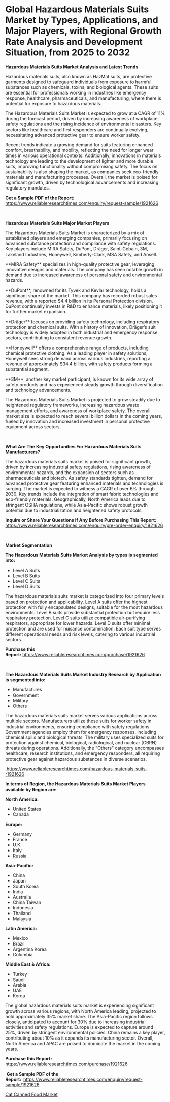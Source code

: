 <p><h1>Global Hazardous Materials Suits Market by Types, Applications, and Major Players, with Regional Growth Rate Analysis and Development Situation, from 2025 to 2032</h1></p><p><strong>Hazardous Materials Suits Market Analysis and Latest Trends</strong></p>
<p><p>Hazardous materials suits, also known as HazMat suits, are protective garments designed to safeguard individuals from exposure to harmful substances such as chemicals, toxins, and biological agents. These suits are essential for professionals working in industries like emergency response, healthcare, pharmaceuticals, and manufacturing, where there is potential for exposure to hazardous materials.</p><p>The Hazardous Materials Suits Market is expected to grow at a CAGR of 11% during the forecast period, driven by increasing awareness of workplace safety regulations and the rising incidence of environmental disasters. Key sectors like healthcare and first responders are continually evolving, necessitating advanced protective gear to ensure worker safety. </p><p>Recent trends indicate a growing demand for suits featuring enhanced comfort, breathability, and mobility, reflecting the need for longer wear times in various operational contexts. Additionally, innovations in materials technology are leading to the development of lighter and more durable suits, improving functionality without compromising safety. The focus on sustainability is also shaping the market, as companies seek eco-friendly materials and manufacturing processes. Overall, the market is poised for significant growth, driven by technological advancements and increasing regulatory mandates.</p></p>
<p><strong>Get a Sample PDF of the Report:&nbsp;</strong> <a href="https://www.reliableresearchtimes.com/enquiry/request-sample/1921626?utm_campaign=2006&utm_medium=2&utm_source=Github&utm_content=ia&utm_term=08022025&utm_id=hazardous-materials-suits">https://www.reliableresearchtimes.com/enquiry/request-sample/1921626</a></p>
<p>&nbsp;</p>
<p><strong>Hazardous Materials Suits Major Market Players</strong></p>
<p><p>The Hazardous Materials Suits Market is characterized by a mix of established players and emerging companies, primarily focusing on advanced substance protection and compliance with safety regulations. Key players include MIRA Safety, DuPont, Dräger, Saint-Gobain, 3M, Lakeland Industries, Honeywell, Kimberly-Clark, MSA Safety, and Ansell.</p><p>**MIRA Safety** specializes in high-quality protective gear, leveraging innovative designs and materials. The company has seen notable growth in demand due to increased awareness of personal safety and environmental hazards. </p><p>**DuPont**, renowned for its Tyvek and Kevlar technology, holds a significant share of the market. This company has recorded robust sales revenue, with a reported $4.4 billion in its Personal Protection division. DuPont continually invests in R&D to enhance materials, likely positioning it for further market expansion.</p><p>**Dräger** focuses on providing safety technology, including respiratory protection and chemical suits. With a history of innovation, Dräger’s suit technology is widely adopted in both industrial and emergency response sectors, contributing to consistent revenue growth.</p><p>**Honeywell** offers a comprehensive range of products, including chemical protective clothing. As a leading player in safety solutions, Honeywell sees strong demand across various industries, reporting a revenue of approximately $34.4 billion, with safety products forming a substantial segment.</p><p>**3M**, another key market participant, is known for its wide array of safety products and has experienced steady growth through diversification and technology advancements.</p><p>The Hazardous Materials Suits Market is projected to grow steadily due to heightened regulatory frameworks, increasing hazardous waste management efforts, and awareness of workplace safety. The overall market size is expected to reach several billion dollars in the coming years, fueled by innovation and increased investment in personal protective equipment across sectors.</p></p>
<p>&nbsp;</p>
<p><strong>What Are The Key Opportunities For Hazardous Materials Suits Manufacturers?</strong></p>
<p><p>The hazardous materials suits market is poised for significant growth, driven by increasing industrial safety regulations, rising awareness of environmental hazards, and the expansion of sectors such as pharmaceuticals and biotech. As safety standards tighten, demand for advanced protective gear featuring enhanced materials and technologies is surging. The market is expected to witness a CAGR of over 6% through 2030. Key trends include the integration of smart fabric technologies and eco-friendly materials. Geographically, North America leads due to stringent OSHA regulations, while Asia-Pacific shows robust growth potential due to industrialization and heightened safety protocols.</p></p>
<p><strong>Inquire or Share Your Questions If Any Before Purchasing This Report:</strong> <a href="https://www.reliableresearchtimes.com/enquiry/pre-order-enquiry/1921626?utm_campaign=2006&utm_medium=2&utm_source=Github&utm_content=ia&utm_term=08022025&utm_id=hazardous-materials-suits">https://www.reliableresearchtimes.com/enquiry/pre-order-enquiry/1921626</a></p>
<p>&nbsp;</p>
<p><strong>Market Segmentation</strong></p>
<p><strong>The Hazardous Materials Suits Market Analysis by types is segmented into:</strong></p>
<p><ul><li>Level A Suits</li><li>Level B Suits</li><li>Level C Suits</li><li>Level D Suits</li></ul></p>
<p><p>The hazardous materials suits market is categorized into four primary levels based on protection and applicability. Level A suits offer the highest protection with fully encapsulated designs, suitable for the most hazardous environments. Level B suits provide substantial protection but require less respiratory protection. Level C suits utilize compatible air-purifying respirators, appropriate for lower hazards. Level D suits offer minimal protection and are used for nuisance contamination. Each suit type serves different operational needs and risk levels, catering to various industrial sectors.</p></p>
<p><strong>Purchase this Report:&nbsp;</strong><a href="https://www.reliableresearchtimes.com/purchase/1921626?utm_campaign=2006&utm_medium=2&utm_source=Github&utm_content=ia&utm_term=08022025&utm_id=hazardous-materials-suits">https://www.reliableresearchtimes.com/purchase/1921626</a></p>
<p>&nbsp;</p>
<p><strong>The Hazardous Materials Suits Market Industry Research by Application is segmented into:</strong></p>
<p><ul><li>Manufactures</li><li>Government</li><li>Military</li><li>Others</li></ul></p>
<p><p>The hazardous materials suits market serves various applications across multiple sectors. Manufacturers utilize these suits for worker safety in industrial environments, ensuring compliance with safety regulations. Government agencies employ them for emergency responses, including chemical spills and biological threats. The military uses specialized suits for protection against chemical, biological, radiological, and nuclear (CBRN) threats during operations. Additionally, the "Others" category encompasses healthcare, research institutions, and emergency responders, all requiring protective gear against hazardous substances in diverse scenarios.</p></p>
<p><a href="https://www.reliableresearchtimes.com/hazardous-materials-suits-r1921626?utm_campaign=2006&utm_medium=2&utm_source=Github&utm_content=ia&utm_term=08022025&utm_id=hazardous-materials-suits">&nbsp;https://www.reliableresearchtimes.com/hazardous-materials-suits-r1921626</a></p>
<p><strong>In terms of Region, the Hazardous Materials Suits Market Players available by Region are:</strong></p>
<p>
    <p> <strong> North America: </strong>
        <ul>
            <li>United States</li>
            <li>Canada</li>
        </ul>
        </p> 
    <p> <strong> Europe: </strong>
        <ul>
            <li>Germany</li>
            <li>France</li>
            <li>U.K.</li>
            <li>Italy</li>
            <li>Russia</li>
        </ul>
        </p> 
    <p> <strong> Asia-Pacific: </strong>
        <ul>
            <li>China</li>
            <li>Japan</li>
            <li>South Korea</li>
            <li>India</li>
            <li>Australia</li>
            <li>China Taiwan</li>
            <li>Indonesia</li>
            <li>Thailand</li>
            <li>Malaysia</li>
        </ul>
        </p> 
    <p> <strong> Latin America: </strong>
        <ul>
            <li>Mexico</li>
            <li>Brazil</li>
            <li>Argentina Korea</li>
            <li>Colombia</li>
        </ul>
        </p> 
    <p> <strong> Middle East & Africa: </strong>
        <ul>
            <li>Turkey</li>
            <li>Saudi</li>
            <li>Arabia</li>
            <li>UAE</li>
            <li>Korea</li>
        </ul>
    </p>
    </p>
<p><p>The global hazardous materials suits market is experiencing significant growth across various regions, with North America leading, projected to hold approximately 35% market share. The Asia-Pacific region follows closely, anticipated to account for 30% due to increasing industrial activities and safety regulations. Europe is expected to capture around 25%, driven by stringent environmental policies. China remains a key player, contributing about 10% as it expands its manufacturing sector. Overall, North America and APAC are poised to dominate the market in the coming years.</p></p>
<p><strong>Purchase this Report: </strong><a href="https://www.reliableresearchtimes.com/purchase/1921626?utm_campaign=2006&utm_medium=2&utm_source=Github&utm_content=ia&utm_term=08022025&utm_id=hazardous-materials-suits">https://www.reliableresearchtimes.com/purchase/1921626</a></p>
<p>&nbsp;<strong>Get a Sample PDF of the Report:&nbsp;&nbsp;</strong><a href="https://www.reliableresearchtimes.com/enquiry/request-sample/1921626?utm_campaign=2006&utm_medium=2&utm_source=Github&utm_content=ia&utm_term=08022025&utm_id=hazardous-materials-suits">https://www.reliableresearchtimes.com/enquiry/request-sample/1921626</a></p>
<p><strong></strong></p>
<p><p><a href="https://github.com/bmorecock/Market-Research-Report-List-6/blob/main/cat-canned-food-market.md?utm_campaign=2006&utm_medium=2&utm_source=Github&utm_content=ia&utm_term=08022025&utm_id=hazardous-materials-suits">Cat Canned Food Market</a></p></p>
